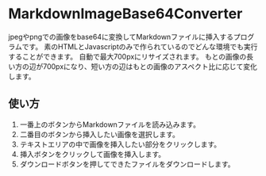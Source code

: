 # MarkdownImageBase64Converter
jpegやpngでの画像をbase64に変換してMarkdownファイルに挿入するプログラムです。
素のHTMLとJavascriptのみで作られているのでどんな環境でも実行することができます。
自動で最大700pxにリサイズされます。
もとの画像の長い方の辺が700pxになり、短い方の辺はもとの画像のアスペクト比に応じて変化します。
## 使い方
1. 一番上のボタンからMarkdownファイルを読み込みます。
1. 二番目のボタンから挿入したい画像を選択します。
1. テキストエリアの中で画像を挿入したい部分をクリックします。
1. 挿入ボタンをクリックして画像を挿入します。
1. ダウンロードボタンを押してできたファイルをダウンロードします。
